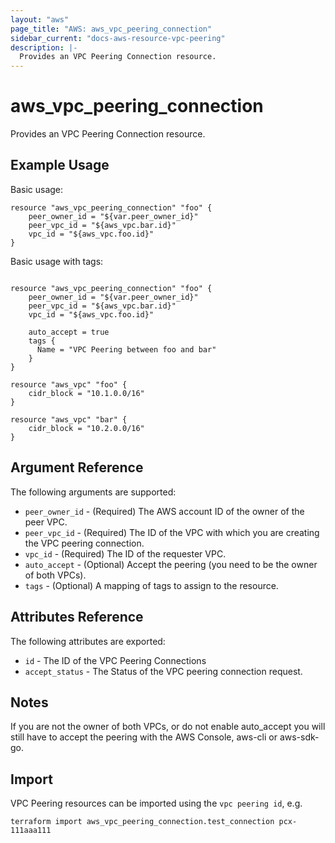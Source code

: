 ```yaml
---
layout: "aws"
page_title: "AWS: aws_vpc_peering_connection"
sidebar_current: "docs-aws-resource-vpc-peering"
description: |-
  Provides an VPC Peering Connection resource.
---
```


# aws\_vpc\_peering\_connection

Provides an VPC Peering Connection resource.

## Example Usage

Basic usage:

```
resource "aws_vpc_peering_connection" "foo" {
    peer_owner_id = "${var.peer_owner_id}"
    peer_vpc_id = "${aws_vpc.bar.id}"
    vpc_id = "${aws_vpc.foo.id}"
}
```

Basic usage with tags:

```

resource "aws_vpc_peering_connection" "foo" {
    peer_owner_id = "${var.peer_owner_id}"
    peer_vpc_id = "${aws_vpc.bar.id}"
    vpc_id = "${aws_vpc.foo.id}"
    
    auto_accept = true
    tags { 
      Name = "VPC Peering between foo and bar" 
    }
}

resource "aws_vpc" "foo" {
    cidr_block = "10.1.0.0/16"
}

resource "aws_vpc" "bar" {
    cidr_block = "10.2.0.0/16"
}
```

## Argument Reference

The following arguments are supported:

* `peer_owner_id` - (Required) The AWS account ID of the owner of the peer VPC.
* `peer_vpc_id` - (Required) The ID of the VPC with which you are creating the VPC peering connection.
* `vpc_id` - (Required) The ID of the requester VPC.
* `auto_accept` - (Optional) Accept the peering (you need to be the owner of both VPCs).
* `tags` - (Optional) A mapping of tags to assign to the resource.

## Attributes Reference

The following attributes are exported:

* `id` - The ID of the VPC Peering Connections
* `accept_status` - The Status of the VPC peering connection request.


## Notes
If you are not the owner of both VPCs, or do not enable auto_accept you will still have to accept the peering with the AWS Console, aws-cli or aws-sdk-go.

## Import

VPC Peering resources can be imported using the `vpc peering id`, e.g. 

```
terraform import aws_vpc_peering_connection.test_connection pcx-111aaa111
```